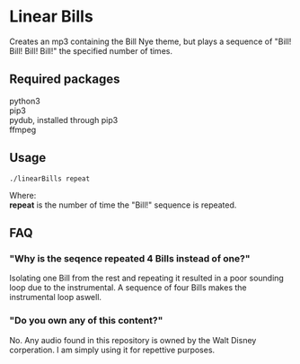 # Linear Bills
Creates an mp3 containing the Bill Nye theme, but plays a sequence of "Bill! Bill! Bill! Bill!" the specified number of times. <br />

## Required packages
python3 <br />
pip3 <br />
pydub, installed through pip3 <br />
ffmpeg <br />

## Usage
```
./linearBills repeat
```
Where: <br />
**repeat** is the number of time the "Bill!" sequence is repeated.

## FAQ

### "Why is the seqence repeated 4 Bills instead of one?"
Isolating one Bill from the rest and repeating it resulted in a poor sounding loop due to the instrumental. A sequence of four Bills makes the instrumental loop aswell. <br />

### "Do you own any of this content?"
No. Any audio found in this repository is owned by the Walt Disney corperation. I am simply using it for repettive purposes.<br />
